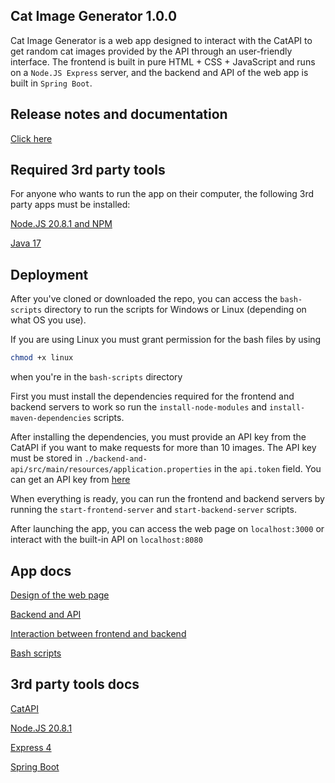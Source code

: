 ## Cat Image Generator 1.0.0

Cat Image Generator is a web app designed to interact with the CatAPI to get random cat images provided by the API through an user-friendly interface. 
The frontend is built in pure HTML + CSS + JavaScript and runs on a `Node.JS Express` server, and the backend and API of the web app is built in `Spring Boot`.

## Release notes and documentation
[Click here](https://github.com/virlancristian/Cat-Image-Generator/pull/6)

## Required 3rd party tools
For anyone who wants to run the app on their computer, the following 3rd party apps must be installed:

[Node.JS 20.8.1 and NPM](https://nodejs.org/dist/v20.8.1/)

[Java 17](https://www.oracle.com/java/technologies/javase/jdk17-archive-downloads.html)

## Deployment
After you've cloned or downloaded the repo, you can access the `bash-scripts` directory to run the scripts for Windows or Linux (depending on what OS you use).

If you are using Linux you must grant permission for the bash files by using
```bash
chmod +x linux
```
when you're in the `bash-scripts` directory

First you must install the dependencies required for the frontend and backend servers to work so run the `install-node-modules` and `install-maven-dependencies` scripts. 

After installing the dependencies, you must provide an API key from the CatAPI if you want to make requests for more than 10 images. The API key must be stored in `./backend-and-api/src/main/resources/application.properties` in the `api.token` field. You can get an API key from [here](https://thecatapi.com/)

When everything is ready, you can run the frontend and backend servers by running the `start-frontend-server` and `start-backend-server` scripts.

After launching the app, you can access the web page on `localhost:3000` or interact with the built-in API on `localhost:8080`

## App docs
[Design of the web page](https://github.com/virlancristian/Cat-Image-Generator/pull/1)

[Backend and API](https://github.com/virlancristian/Cat-Image-Generator/pull/2)

[Interaction between frontend and backend](https://github.com/virlancristian/Cat-Image-Generator/pull/3)

[Bash scripts](https://github.com/virlancristian/Cat-Image-Generator/pull/4)

## 3rd party tools docs

[CatAPI](https://developers.thecatapi.com/view-account/ylX4blBYT9FaoVd6OhvR?report=bOoHBz-8t)

[Node.JS 20.8.1](https://nodejs.org/dist/v20.8.0/docs/api/)

[Express 4](https://expressjs.com/en/4x/api.html)

[Spring Boot](https://docs.spring.io/spring-boot/docs/current/reference/htmlsingle/)
